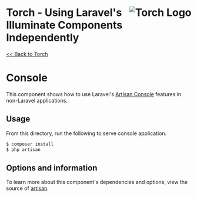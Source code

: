 # <img src="../../torch-logo.png" alt="Torch Logo" align="right">Torch - Using Laravel's Illuminate Components Independently

[&lt;&lt; Back to Torch](../../readme.md)

# Console

This component shows how to use Laravel's [Artisan Console](https://laravel.com/docs/9.x/artisan) features in non-Laravel applications.

## Usage
From this directory, run the following to serve console application.

```bash
$ composer install
$ php artisan
```

## Options and information

To learn more about this component's dependencies and options, view the source of [artisan](artisan).
